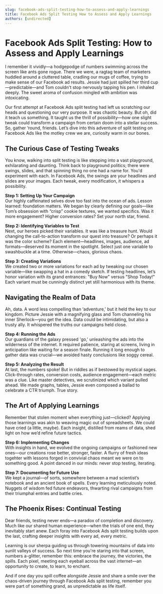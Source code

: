 ```yaml
---
slug: facebook-ads-split-testing-how-to-assess-and-apply-learnings
title: Facebook Ads Split Testing How to Assess and Apply Learnings
authors: [undirected]
---
```



# Facebook Ads Split Testing: How to Assess and Apply Learnings

I remember it vividly—a hodgepodge of numbers swimming across the screen like ants gone rogue. There we were, a ragtag team of marketers huddled around a cluttered table, cradling our mugs of coffee, trying to make sense of our Facebook ad results. Jessie had just spilled her third cup—predictable—and Tom couldn't stop nervously tapping his pen. I inhaled deeply. The sweet aroma of confusion mingled with ambition was intoxicating.

Our first attempt at Facebook Ads split testing had left us scratching our heads and questioning our very purpose. It was chaotic beauty. But oh, did it teach us something. It taught us the thrill of possibility—how one slight tweak could transform a campaign from certain doom into a stellar success. So, gather ‘round, friends. Let’s dive into this adventure of split testing on Facebook Ads like the motley crew we are, curiosity warm in our bones.

## The Curious Case of Testing Tweaks

You know, walking into split testing is like stepping into a vast playground, exhilarating and daunting. Think back to playground politics; there were swings, slides, and that spinning thing no one had a name for. You'd experiment with each. In Facebook Ads, the swings are your headlines and slides are your images. Each tweak, every modification, it whispers a possibility. 

**Step 1: Setting Up Your Campaign**  
Our highly caffeinated selves dove too fast into the ocean of ads. Lesson learned: foundation matters. We began by clearly defining our goals—like Tom’s obsession with “crisp” cookie textures, we wanted specifics. Was it more engagement? Higher conversion rates? Set your north star, friend.

**Step 2: Identifying Variables to Test**  
Next, our heroes picked their variables. It was like a treasure hunt. Would changing the call-to-action transform our quest into treasure? Or perhaps it was the color scheme? Each element—headlines, images, audience, ad formats—deserved its moment in the spotlight. Select just one variable to swashbuckle at a time. Otherwise—chaos, glorious chaos.

**Step 3: Creating Variations**  
We created two or more variations for each ad by tweaking our chosen variable—like swapping a hat in a comedy sketch. If testing headlines, let’s honor variation with its grand entrances: "Buy Now" versus "Shop Today!" Each variant must be cunningly distinct yet still harmonious with its theme.

## Navigating the Realm of Data

Ah, data. A word less compelling than ‘adventure,' but it held the key to our kingdom. Picture Jessie with a magnifying glass and Tom channeling his inner Sherlock—you get the idea. Data could be intimidating, but also a trusty ally. It whispered the truths our campaigns held close.  

**Step 4: Running the Ads**  
Our guardians of the galaxy pressed 'go,' unleashing the ads into the wilderness of the internet. It required patience, staring at screens, living in anticipation like waiting for a season finale. Running it long enough to gather data was crucial—we avoided hasty conclusions like soggy cereal.

**Step 5: Analyzing the Result**  
At last, the numbers spoke! But in riddles as if bestowed by mystical sages. Click-through rates, conversion costs, audience engagement—each metric was a clue. Like master detectives, we scrutinized which variant pulled ahead. We made graphs, tables, Jessie even composed a ballad to celebrate a CTR triumph. True story.

## The Art of Applying Learnings

Remember that stolen moment when everything just—clicked? Applying those learnings was akin to weaving magic out of spreadsheets. We could have cried (a little, maybe). Each insight, distilled from reams of data, shed light on how we’d refine future tactics.

**Step 6: Implementing Changes**  
With insights in hand, we evolved the ongoing campaigns or fashioned new ones—our creations rose better, stronger, faster. A flurry of fresh ideas togehter with lessons forged in convivial chaos meant we were on to something good. A point danced in our minds: never stop testing, iterating.

**Step 7: Documenting for Future Use**  
We kept a journal—of sorts, somewhere between a mad scientist’s notebook and an ancient book of spells. Every learning meticulously noted. Nuggets of wisdom fed future endeavors, thwarting rival campaigns from their triumphal entries and battle cries.

## The Phoenix Rises: Continual Testing

Dear friends, testing never ends—a paradox of completion and discovery. Much like our shared human experience—when the trials of one end, they inevitably start anew. Each foray into Facebook Ads split testing builds upon the last, crafting deeper insights with every ad, every metric. 

Learning is our sherpa guiding us through towering mountains of data into sunlit valleys of success. So next time you're staring into that screen, numbers a-glitter, remember this: embrace the journey, the victories, the spills. Each pixel, meeting each eyeball across the vast internet—an opportunity to create, to learn, to enchant.

And if one day you spill coffee alongside Jessie and share a smile over the chaos-driven journey through Facebook Ads split testing, remember you were part of something grand, as unpredictable as life itself.